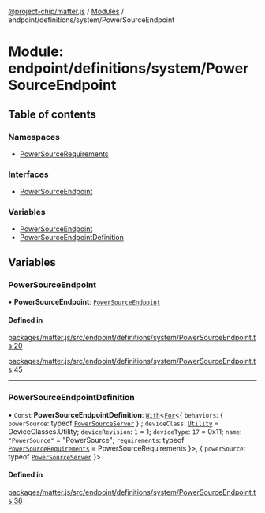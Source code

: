 [@project-chip/matter.js](../README.md) / [Modules](../modules.md) / endpoint/definitions/system/PowerSourceEndpoint

# Module: endpoint/definitions/system/PowerSourceEndpoint

## Table of contents

### Namespaces

- [PowerSourceRequirements](endpoint_definitions_system_PowerSourceEndpoint.PowerSourceRequirements.md)

### Interfaces

- [PowerSourceEndpoint](../interfaces/endpoint_definitions_system_PowerSourceEndpoint.PowerSourceEndpoint.md)

### Variables

- [PowerSourceEndpoint](endpoint_definitions_system_PowerSourceEndpoint.md#powersourceendpoint)
- [PowerSourceEndpointDefinition](endpoint_definitions_system_PowerSourceEndpoint.md#powersourceendpointdefinition)

## Variables

### PowerSourceEndpoint

• **PowerSourceEndpoint**: [`PowerSourceEndpoint`](../interfaces/endpoint_definitions_system_PowerSourceEndpoint.PowerSourceEndpoint.md)

#### Defined in

[packages/matter.js/src/endpoint/definitions/system/PowerSourceEndpoint.ts:20](https://github.com/project-chip/matter.js/blob/6d3b6a5d957d88a9231d6ecab4bb41f8133112be/packages/matter.js/src/endpoint/definitions/system/PowerSourceEndpoint.ts#L20)

[packages/matter.js/src/endpoint/definitions/system/PowerSourceEndpoint.ts:45](https://github.com/project-chip/matter.js/blob/6d3b6a5d957d88a9231d6ecab4bb41f8133112be/packages/matter.js/src/endpoint/definitions/system/PowerSourceEndpoint.ts#L45)

___

### PowerSourceEndpointDefinition

• `Const` **PowerSourceEndpointDefinition**: [`With`](node_export._internal_.md#with)\<[`For`](behavior_cluster_export._internal_.EndpointType.md#for)\<\{ `behaviors`: \{ `powerSource`: typeof [`PowerSourceServer`](../classes/behavior_definitions_power_source_export.PowerSourceServer.md)  } ; `deviceClass`: [`Utility`](../enums/device_export.DeviceClasses.md#utility) = DeviceClasses.Utility; `deviceRevision`: ``1`` = 1; `deviceType`: ``17`` = 0x11; `name`: ``"PowerSource"`` = "PowerSource"; `requirements`: typeof [`PowerSourceRequirements`](endpoint_definitions_system_PowerSourceEndpoint.PowerSourceRequirements.md) = PowerSourceRequirements }\>, \{ `powerSource`: typeof [`PowerSourceServer`](../classes/behavior_definitions_power_source_export.PowerSourceServer.md)  }\>

#### Defined in

[packages/matter.js/src/endpoint/definitions/system/PowerSourceEndpoint.ts:36](https://github.com/project-chip/matter.js/blob/6d3b6a5d957d88a9231d6ecab4bb41f8133112be/packages/matter.js/src/endpoint/definitions/system/PowerSourceEndpoint.ts#L36)
